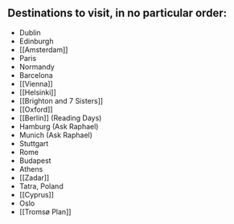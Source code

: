 ## Destinations to visit, in no particular order:
- Dublin 
- Edinburgh
- [[Amsterdam]] 
- Paris
- Normandy 
- Barcelona
- [[Vienna]] 
- [[Helsinki]]
- [[Brighton and 7 Sisters]]
- [[Oxford]]
- [[Berlin]] (Reading Days)
- Hamburg (Ask Raphael)
- Munich (Ask Raphael)
- Stuttgart 
- Rome
- Budapest
- Athens
- [[Zadar]]
- Tatra, Poland
- [[Cyprus]]
- Oslo
- [[Tromsø Plan]]



